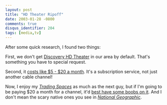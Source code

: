 ```yaml
---
layout: post
title: "HD Theater Ripoff"
date: 2003-01-28 -0800
comments: true
disqus_identifier: 204
tags: [media,tv]
---
```

After some quick research, I found two things:

 First, we don't get [Discovery HD Theater](http://dhd.discovery.com/)
in our area by default. That's something you have to special request.

 Second, it [costs like \$5 - \$20 a
month](http://dhd.discovery.com/utilities/getchannel/getchannel.html).
It's a subscription service, not just another cable channel!

 Now, I enjoy my [*Trading
Spaces*](http://tlc.discovery.com/fansites/tradingspaces/tradingspaces.html)
as much as the next guy, but if I'm going to be paying \$20 a month for
a channel, it'd [best have some boobs on
it](http://www.playboy.com/pbtv-hv/). And I don't mean the scary native
ones you see in [*National
Geographic*](http://www.nationalgeographic.com/).

